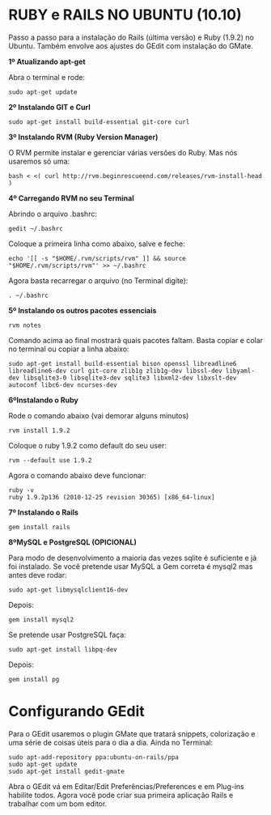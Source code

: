 RUBY e RAILS NO UBUNTU (10.10)
===

Passo a passo para a instalação do Rails (última versão) e Ruby (1.9.2) no Ubuntu. Também envolve aos ajustes do GEdit com instalação do GMate.

**1º Atualizando apt-get**

Abra o terminal e rode:

    sudo apt-get update

**2º Instalando GIT e Curl**
    
    sudo apt-get install build-essential git-core curl
    
**3º Instalando RVM (Ruby Version Manager)**

O RVM permite instalar e gerenciar várias versões do Ruby. Mas nós usaremos só uma:

    bash < <( curl http://rvm.beginrescueend.com/releases/rvm-install-head )

**4º Carregando RVM no seu Terminal**

Abrindo o arquivo .bashrc:

    gedit ~/.bashrc

Coloque a primeira linha como abaixo, salve e feche:

    echo '[[ -s "$HOME/.rvm/scripts/rvm" ]] && source "$HOME/.rvm/scripts/rvm"' >> ~/.bashrc
    
Agora basta recarregar o arquivo (no Terminal digite):

    . ~/.bashrc

**5º Instalando os outros pacotes essenciais**

    rvm notes
    
Comando acima ao final mostrará quais pacotes faltam. Basta copiar e colar no terminal ou copiar a linha abaixo:

    sudo apt-get install build-essential bison openssl libreadline6 libreadline6-dev curl git-core zlib1g zlib1g-dev libssl-dev libyaml-dev libsqlite3-0 libsqlite3-dev sqlite3 libxml2-dev libxslt-dev autoconf libc6-dev ncurses-dev
    
**6ºInstalando o Ruby**

Rode o comando abaixo (vai demorar alguns minutos)

    rvm install 1.9.2
    
Coloque o ruby 1.9.2 como default do seu user:

    rvm --default use 1.9.2
    
Agora o comando abaixo deve funcionar:

    ruby -v
    ruby 1.9.2p136 (2010-12-25 revision 30365) [x86_64-linux]
    
**7º Instalando o Rails**

    gem install rails
    
    
**8ºMySQL e PostgreSQL (OPICIONAL)**

Para modo de desenvolvimento a maioria das vezes sqlite é suficiente e já foi instalado. Se você pretende usar MySQL a Gem correta é mysql2 mas antes deve rodar:

    sudo apt-get libmysqlclient16-dev 

Depois:

    gem install mysql2
    
Se pretende usar PostgreSQL faça:

    sudo apt-get install libpq-dev 

Depois:

    gem install pg
    
    
Configurando GEdit
===

Para o GEdit usaremos o plugin GMate que tratará snippets, colorização e uma série de coisas úteis para o dia a dia. Ainda no Terminal:

    sudo apt-add-repository ppa:ubuntu-on-rails/ppa
    sudo apt-get update
    sudo apt-get install gedit-gmate
    
Abra o GEdit vá em Editar/Edit Preferências/Preferences e em Plug-ins habilite todos. Agora você pode criar sua primeira aplicação Rails e trabalhar com um bom editor.